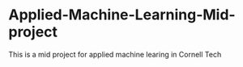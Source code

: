 # Applied-Machine-Learning-Mid-project
This is a mid project for applied machine learing in Cornell Tech
